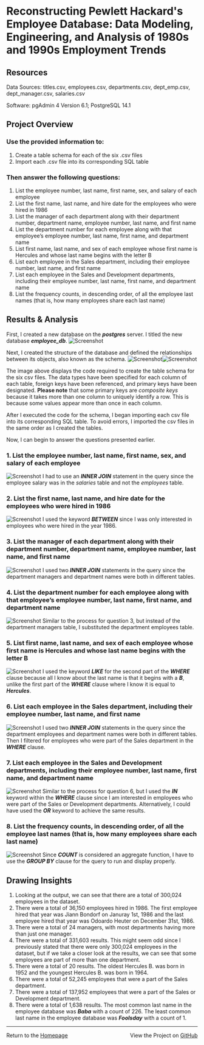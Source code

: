 # Reconstructing Pewlett Hackard's Employee Database: Data Modeling, Engineering, and Analysis of 1980s and 1990s Employment Trends

## Resources
Data Sources: titles.csv, employees.csv, departments.csv, dept_emp.csv, dept_manager.csv, salaries.csv

Software: pgAdmin 4 Version 6.1; PostgreSQL 14.1

## Project Overview
### Use the provided information to:
1. Create a table schema for each of the six .csv files
2. Import each .csv file into its corresponding SQL table

### Then answer the following questions:
1. List the employee number, last name, first name, sex, and salary of each employee
2. List the first name, last name, and hire date for the employees who were hired in 1986
3. List the manager of each department along with their department number, department name, employee number, last name, and first name
4. List the department number for each employee along with that employee’s employee number, last name, first name, and department name
5. List first name, last name, and sex of each employee whose first name is Hercules and whose last name begins with the letter B
6. List each employee in the Sales department, including their employee number, last name, and first name
7. List each employee in the Sales and Development departments, including their employee number, last name, first name, and department name
8. List the frequency counts, in descending order, of all the employee last names (that is, how many employees share each last name)

## Results & Analysis
First, I created a new database on the ***postgres*** server. I titled the new database ***employee_db***. 
![Screenshot](Images/employee_db.png)

Next, I created the structure of the database and defined the relationships between its objects, also known as the schema. 
![Screenshot](Images/schema1.png)![Screenshot](Images/schema2.png)

The image above displays the code required to create the table schema for the six csv files. The data types have been specified for each column of each table, foreign keys have been referenced, and primary keys have been designated. **Please note** that some primary keys are *composite keys* because it takes more than one column to uniquely identify a row. This is because some values appear more than once in each column. 

After I executed the code for the schema, I began importing each csv file into its corresponding SQL table. To avoid errors, I imported the csv files in the same order as I created the tables.

Now, I can begin to answer the questions presented earlier.

### 1. List the employee number, last name, first name, sex, and salary of each employee
![Screenshot](Images/q1.png)
I had to use an ***INNER JOIN*** statement in the query since the employee salary was in the *salaries* table and not the *employees* table.

### 2. List the first name, last name, and hire date for the employees who were hired in 1986
![Screenshot](Images/q2.png)
I used the keyword ***BETWEEN*** since I was only interested in employees who were hired in the year 1986.

### 3. List the manager of each department along with their department number, department name, employee number, last name, and first name
![Screenshot](Images/q3.png)
I used two ***INNER JOIN*** statements in the query since the department managers and department names were both in different tables.

### 4. List the department number for each employee along with that employee’s employee number, last name, first name, and department name
![Screenshot](Images/q4.png)
Similar to the process for question 3, but instead of the department managers table, I substituted the department employees table.

### 5. List first name, last name, and sex of each employee whose first name is Hercules and whose last name begins with the letter B
![Screenshot](Images/q5.png)
I used the keyword ***LIKE*** for the second part of the ***WHERE*** clause because all I know about the last name is that it begins with a ***B***, unlike the first part of the ***WHERE*** clause where I know it is equal to ***Hercules***.

### 6. List each employee in the Sales department, including their employee number, last name, and first name
![Screenshot](Images/q6.png)
I used two ***INNER JOIN*** statements in the query since the department employees and department names were both in different tables. Then I filtered for employees who were part of the Sales department in the ***WHERE*** clause.

### 7. List each employee in the Sales and Development departments, including their employee number, last name, first name, and department name
![Screenshot](Images/q7.png)
Similar to the process for question 6, but I used the ***IN*** keyword within the ***WHERE*** clause since I am interested in employees who were part of the Sales or Development departments. Alternatively, I could have used the ***OR*** keyword to achieve the same results.

### 8. List the frequency counts, in descending order, of all the employee last names (that is, how many employees share each last name)
![Screenshot](Images/q8.png)
Since ***COUNT*** is considered an aggregate function, I have to use the ***GROUP BY*** clause for the query to run and display properly.

## Drawing Insights

1. Looking at the output, we can see that there are a total of 300,024 employees in the dataset.
2. There were a total of 36,150 employees hired in 1986. The first employee hired that year was Jiann Bondorf on Januray 1st, 1986 and the last employee hired that year was Odoardo Heuter on December 31st, 1986.
3. There were a total of 24 managers, with most departments having more than just one manager.
4. There were a total of 331,603 results. This might seem odd since I previously stated that there were only 300,024 employees in the dataset, but if we take a closer look at the results, we can see that some employees are part of more than one department.
5. There were a total of 20 results. The oldest Hercules B. was born in 1952 and the youngest Hercules B. was born in 1964.
6. There were a total of 52,245 employees that were a part of the Sales department.
7. There were a total of 137,952 employees that were a part of the Sales or Development department.
8. There were a total of 1,638 results. The most common last name in the employee database was ***Baba*** with a count of 226. The least common last name in the employee database was ***Foolsday*** with a count of 1.

---
<div style="display: flex; justify-content: space-between;">
    <div>Return to the <a href="https://kenlo94.github.io/">Homepage</a></div>
    <div>View the Project on <a href="https://github.com/kenlo94/Pewlett-Hackard-Analysis">GitHub</a></div>
</div>